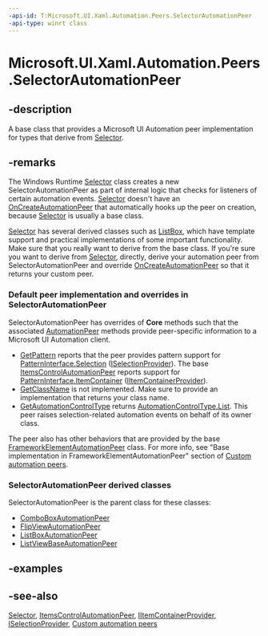 ```yaml
---
-api-id: T:Microsoft.UI.Xaml.Automation.Peers.SelectorAutomationPeer
-api-type: winrt class
---
```


<!-- Class syntax.
public class SelectorAutomationPeer : Windows.UI.Xaml.Automation.Peers.ItemsControlAutomationPeer, Windows.UI.Xaml.Automation.Peers.ISelectorAutomationPeer, Windows.UI.Xaml.Automation.Provider.ISelectionProvider
-->

# Microsoft.UI.Xaml.Automation.Peers.SelectorAutomationPeer

## -description
A base class that provides a Microsoft UI Automation peer implementation for types that derive from [Selector](../microsoft.ui.xaml.controls.primitives/selector.md).

## -remarks
The Windows Runtime  [Selector](../microsoft.ui.xaml.controls.primitives/selector.md) class creates a new SelectorAutomationPeer as part of internal logic that checks for listeners of certain automation events. [Selector](../microsoft.ui.xaml.controls.primitives/selector.md) doesn't have an [OnCreateAutomationPeer](../microsoft.ui.xaml/uielement_oncreateautomationpeer_1478162674.md) that automatically hooks up the peer on creation, because [Selector](../microsoft.ui.xaml.controls.primitives/selector.md) is usually a base class.

 [Selector](../microsoft.ui.xaml.controls.primitives/selector.md) has several derived classes such as [ListBox](../microsoft.ui.xaml.controls/listbox.md), which have template support and practical implementations of some important functionality. Make sure that you really want to derive from the base class. If you're sure you want to derive from [Selector](../microsoft.ui.xaml.controls.primitives/selector.md), directly, derive your automation peer from SelectorAutomationPeer and override [OnCreateAutomationPeer](../microsoft.ui.xaml/uielement_oncreateautomationpeer_1478162674.md) so that it returns your custom peer.

### Default peer implementation and overrides in **SelectorAutomationPeer**

SelectorAutomationPeer has overrides of **Core** methods such that the associated [AutomationPeer](automationpeer.md) methods provide peer-specific information to a Microsoft UI Automation client.

+ [GetPattern](automationpeer_getpattern_1700082720.md) reports that the peer provides pattern support for [PatternInterface.Selection](patterninterface.md) ([ISelectionProvider](../microsoft.ui.xaml.automation.provider/iselectionprovider.md)). The base [ItemsControlAutomationPeer](itemscontrolautomationpeer.md) reports support for [PatternInterface.ItemContainer](patterninterface.md) ([IItemContainerProvider](../microsoft.ui.xaml.automation.provider/iitemcontainerprovider.md)).
+ [GetClassName](automationpeer_getclassname_614238974.md) is not implemented. Make sure to provide an implementation that returns your class name.
+ [GetAutomationControlType](automationpeer_getautomationcontroltype_1156384152.md) returns [AutomationControlType.List](automationcontroltype.md).
This peer raises selection-related automation events on behalf of its owner class.

The peer also has other behaviors that are provided by the base [FrameworkElementAutomationPeer](frameworkelementautomationpeer.md) class. For more info, see "Base implementation in FrameworkElementAutomationPeer" section of [Custom automation peers](/windows/uwp/accessibility/custom-automation-peers).

### **SelectorAutomationPeer** derived classes

SelectorAutomationPeer is the parent class for these classes:
+ [ComboBoxAutomationPeer](comboboxautomationpeer.md)
+ [FlipViewAutomationPeer](flipviewautomationpeer.md)
+ [ListBoxAutomationPeer](listboxautomationpeer.md)
+ [ListViewBaseAutomationPeer](listviewbaseautomationpeer.md)


## -examples

## -see-also
[Selector](../microsoft.ui.xaml.controls.primitives/selector.md), [ItemsControlAutomationPeer](itemscontrolautomationpeer.md), [IItemContainerProvider](../microsoft.ui.xaml.automation.provider/iitemcontainerprovider.md), [ISelectionProvider](../microsoft.ui.xaml.automation.provider/iselectionprovider.md), [Custom automation peers](/windows/uwp/accessibility/custom-automation-peers)
